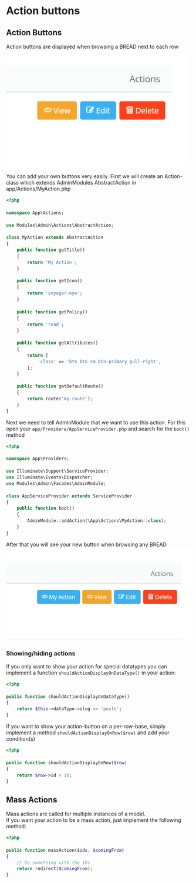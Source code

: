 # Action buttons

## Action Buttons

Action buttons are displayed when browsing a BREAD next to each row

![](../.gitbook/assets/action_buttons.jpg)

You can add your own buttons very easily. First we will create an Action-class which extends AdminModules AbstractAction in app/Actions/MyAction.php

```php
<?php

namespace App\Actions;

use Modules\Admin\Actions\AbstractAction;

class MyAction extends AbstractAction
{
    public function getTitle()
    {
        return 'My Action';
    }

    public function getIcon()
    {
        return 'voyager-eye';
    }

    public function getPolicy()
    {
        return 'read';
    }

    public function getAttributes()
    {
        return [
            'class' => 'btn btn-sm btn-primary pull-right',
        ];
    }

    public function getDefaultRoute()
    {
        return route('my.route');
    }
}
```

Next we need to tell AdminModule that we want to use this action. For this open your `app/Providers/AppServiceProvider.php` and search for the `boot()` method

```php
<?php

namespace App\Providers;

use Illuminate\Support\ServiceProvider;
use Illuminate\Events\Dispatcher;
use Modules\Admin\Facades\AdminModule;

class AppServiceProvider extends ServiceProvider
{
    public function boot()
    {
        AdminModule::addAction(\App\Actions\MyAction::class);
    }
}
```

After that you will see your new button when browsing any BREAD ![](../.gitbook/assets/action_buttons_custom.jpg)

### Showing/hiding actions

If you only want to show your action for special datatypes you can implement a function `shouldActionDisplayOnDataType()` in your action:

```php
<?php

public function shouldActionDisplayOnDataType()
{
    return $this->dataType->slug == 'posts';
}
```

If you want to show your action-button on a per-row-base, simply implement a method `shouldActionDisplayOnRow($row)` and add your condition(s)

```php
<?php

public function shouldActionDisplayOnRow($row)
{
    return $row->id > 10;
}
```

## Mass Actions

Mass actions are called for multiple instances of a model.  
If you want your action to be a mass action, just implement the following method:

```php
<?php

public function massAction($ids, $comingFrom)
{
    // Do something with the IDs
    return redirect($comingFrom);
}
```

